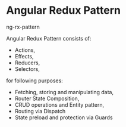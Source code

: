 # Angular Redux Pattern
ng-rx-pattern

Angular Redux Pattern consists of:
* Actions,
* Effects,
* Reducers,
* Selectors,

for following purposes:
* Fetching, storing and manipulating data,
* Router State Composition,
* CRUD operations and Entity pattern,
* Routing via Dispatch
* State preload and protection via Guards




